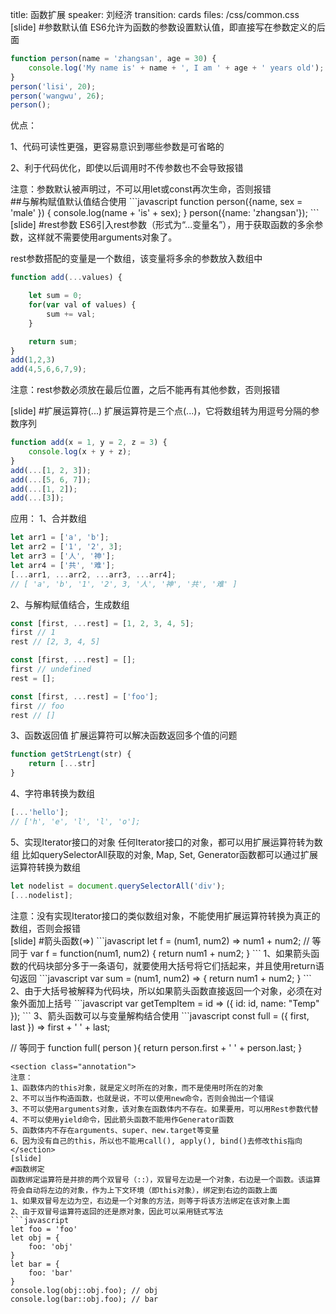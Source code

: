 title: 函数扩展
speaker: 刘经济
transition: cards
files: /css/common.css
[slide]
#参数默认值
ES6允许为函数的参数设置默认值，即直接写在参数定义的后面
```javascript
function person(name = 'zhangsan', age = 30) {
	console.log('My name is' + name + ', I am ' + age + ' years old');
}
person('lisi', 20);
person('wangwu', 26);
person();
```
<section class="annotation">
优点：
<p>1、代码可读性更强，更容易意识到哪些参数是可省略的</p>
<p>2、利于代码优化，即使以后调用时不传参数也不会导致报错</p>
<section>
<section class="annotation">
注意：参数默认被声明过，不可以用let或const再次生命，否则报错
</section>
##与解构赋值默认值结合使用
```javascript
function person({name, sex = 'male' }) {
	console.log(name + 'is' + sex);
}
person({name: 'zhangsan'});
```
[slide]
#rest参数
ES6引入rest参数（形式为“...变量名”），用于获取函数的多余参数，这样就不需要使用arguments对象了。

rest参数搭配的变量是一个数组，该变量将多余的参数放入数组中
```javascript
function add(...values) {

	let sum = 0;
	for(var val of values) {
		sum += val;
	}

	return sum;
}
add(1,2,3)
add(4,5,6,6,7,9);
```
<section class="annotation">
注意：rest参数必须放在最后位置，之后不能再有其他参数，否则报错
</section>

[slide]
#扩展运算符(...)
扩展运算符是三个点(...)，它将数组转为用逗号分隔的参数序列
```javascript
function add(x = 1, y = 2, z = 3) {
	console.log(x + y + z);
}
add(...[1, 2, 3]);
add(...[5, 6, 7]);
add(...[1, 2]);
add(...[3]);
```
应用：
1、合并数组
```javascript
let arr1 = ['a', 'b'];
let arr2 = ['1', '2', 3];
let arr3 = ['人', '神'];
let arr4 = ['共', '难'];
[...arr1, ...arr2, ...arr3, ...arr4];
// [ 'a', 'b', '1', '2', 3, '人', '神', '共', '难' ]
```
2、与解构赋值结合，生成数组
```javascript
const [first, ...rest] = [1, 2, 3, 4, 5];
first // 1
rest // [2, 3, 4, 5]

const [first, ...rest] = [];
first // undefined
rest = [];

const [first, ...rest] = ['foo'];
first // foo
rest // []
```
3、函数返回值
扩展运算符可以解决函数返回多个值的问题
```javascript
function getStrLengt(str) {
	return [...str]
}
```
4、字符串转换为数组
```javascript
[...'hello'];
// ['h', 'e', 'l', 'l', 'o'];
```
5、实现Iterator接口的对象
任何Iterator接口的对象，都可以用扩展运算符转为数组
比如querySelectorAll获取的对象, Map, Set, Generator函数都可以通过扩展运算符转换为数组
```javascript
let nodelist = document.querySelectorAll('div');
[...nodelist];
```
<section class="annotation">
注意：没有实现Iterator接口的类似数组对象，不能使用扩展运算符转换为真正的数组，否则会报错
</section>
[slide]
#箭头函数(=>)
```javascript
let f = (num1, num2) => num1 + num2;
// 等同于
var f = function(num1, num2) {
	return num1 + num2;
}
```
1、如果箭头函数的代码块部分多于一条语句，就要使用大括号将它们括起来，并且使用return语句返回
```javascript
var sum = (num1, num2) => { return num1 + num2; }
```
2、由于大括号被解释为代码块，所以如果箭头函数直接返回一个对象，必须在对象外面加上括号
```javascript
var getTempItem = id => ({ id: id, name: "Temp" });
```
3、箭头函数可以与变量解构结合使用
```javascript
const full = ({ first, last }) => first + ' ' + last;

// 等同于
function full( person ){
  return person.first + ' ' + person.last;
}
```
<section class="annotation">
注意：
1、函数体内的this对象，就是定义时所在的对象，而不是使用时所在的对象
2、不可以当作构造函数，也就是说，不可以使用new命令，否则会抛出一个错误
3、不可以使用arguments对象，该对象在函数体内不存在。如果要用，可以用Rest参数代替
4、不可以使用yield命令，因此箭头函数不能用作Generator函数
5、函数体内不存在arguments、super、new.target等变量
6、因为没有自己的this，所以也不能用call(), apply(), bind()去修改this指向
</section>
[slide]
#函数绑定
函数绑定运算符是并排的两个双冒号（::），双冒号左边是一个对象，右边是一个函数。该运算符会自动将左边的对象，作为上下文环境（即this对象），绑定到右边的函数上面
1、如果双冒号左边为空，右边是一个对象的方法，则等于将该方法绑定在该对象上面
2、由于双冒号运算符返回的还是原对象，因此可以采用链式写法
```javascript
let foo = 'foo'
let obj = {
	foo: 'obj'
}
let bar = {
	foo: 'bar'
}
console.log(obj::obj.foo); // obj
console.log(bar::obj.foo); // bar
```
